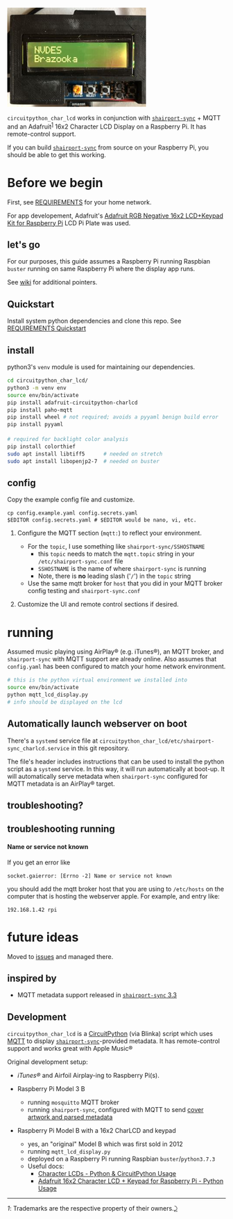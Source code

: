 ![Display of now playing song track info](photo1.jpg)

`circuitpython_char_lcd` works in conjunction with [`shairport-sync`](https://github.com/mikebrady/shairport-sync) + MQTT and an Adafruit<sup id="a1">[1](#f1)</sup> 16x2 Character LCD Display on a Raspberry Pi. It has remote-control support.

If you can build [`shairport-sync`](https://github.com/mikebrady/shairport-sync) from source on your Raspberry Pi, you should be able to get this working.

Before we begin
===============

First, see [REQUIREMENTS](../REQUIREMENTS.md) for your home network.

For app developement, Adafruit's [Adafruit RGB Negative 16x2 LCD+Keypad Kit for Raspberry Pi](https://www.adafruit.com/product/1110) LCD Pi Plate was used.

let's go
--------

For our purposes, this guide assumes a Raspberry Pi running Raspbian `buster` running on same Raspberry Pi where the display app runs.

See [wiki](https://github.com/idcrook/shairport-sync-mqtt-display/wiki) for additional pointers.

Quickstart
----------

Install system python dependencies and clone this repo. See [REQUIREMENTS Quickstart](../REQUIREMENTS.md#quickstart)


install
-------

python3's `venv` module is used for maintaining our dependencies.

```bash
cd circuitpython_char_lcd/
python3 -m venv env
source env/bin/activate
pip install adafruit-circuitpython-charlcd
pip install paho-mqtt
pip install wheel # not required; avoids a pyyaml benign build error
pip install pyyaml

# required for backlight color analysis
pip install colorthief
sudo apt install libtiff5      # needed on stretch
sudo apt install libopenjp2-7  # needed on buster
```

config
------

Copy the example config file and customize.

```shell
cp config.example.yaml config.secrets.yaml
$EDITOR config.secrets.yaml # $EDITOR would be nano, vi, etc.
```

1.	Configure the MQTT section (`mqtt:`) to reflect your environment.

	-	For the `topic`, I use something like `shairport-sync/SSHOSTNAME`
		-	this `topic` needs to match the `mqtt.topic` string in your `/etc/shairport-sync.conf` file
		-	`SSHOSTNAME` is the name of where `shairport-sync` is running
		-	Note, there is **no** leading slash ('`/`') in the `topic` string
	-	Use the same mqtt broker for `host` that you did in your MQTT broker config testing and `shairport-sync.conf`

2.	Customize the UI and remote control sections if desired.

running
=======

Assumed music playing using AirPlay® (e.g. iTunes®), an MQTT broker, and `shairport-sync` with MQTT support are already online. Also assumes that `config.yaml` has been configured to match your home network environment.

```bash
# this is the python virtual environment we installed into
source env/bin/activate
python mqtt_lcd_display.py
# info should be displayed on the lcd
```

Automatically launch webserver on boot
--------------------------------------

There's a `systemd` service file at `circuitpython_char_lcd/etc/shairport-sync_charlcd.service` in this git repository.

The file's header includes instructions that can be used to install the python script as a `systemd` service. In this way, it will run automatically at boot-up. It will automatically serve metadata when `shairport-sync` configured for MQTT metadata is an AirPlay® target.

troubleshooting?
----------------

troubleshooting running
-----------------------

#### Name or service not known

If you get an error like

```
socket.gaierror: [Errno -2] Name or service not known
```

you should add the mqtt broker host that you are using to `/etc/hosts` on the computer that is hosting the webserver apple. For example, and entry like:

```
192.168.1.42 rpi
```

future ideas
============

Moved to [issues](https://github.com/idcrook/shairport-sync-mqtt-display/issues) and managed there.

inspired by
-----------

-	MQTT metadata support released in [`shairport-sync` 3.3](https://github.com/mikebrady/shairport-sync/releases/tag/3.3)

Development
-----------

`circuitpython_char_lcd` is a [CircuitPython](http://circuitpython.org) (via Blinka) script which uses [MQTT](https://www.eclipse.org/paho/clients/python/) to display [`shairport-sync`](https://github.com/mikebrady/shairport-sync)-provided metadata. It has remote-control support and works great with Apple Music®

Original development setup:

-	*iTunes®* and Airfoil Airplay-ing to Raspberry Pi(s).
-	Raspberry Pi Model 3 B
	-	running `mosquitto` MQTT broker
	-	running `shairport-sync`, configured with MQTT to send [cover artwork and parsed metadata](https://github.com/idcrook/shairport-sync-mqtt-display/wiki/Build-shairport-sync-with-MQTT-support#salient-pieces-of-a-working-config-file)
-	Raspberry Pi Model B with a 16x2 CharLCD and keypad

	-	yes, an "original" Model B which was first sold in 2012
	-	running `mqtt_lcd_display.py`
	-	deployed on a Raspberry Pi running Raspbian `buster`/`python3.7.3`
	-	Useful docs:
		-	[Character LCDs - Python & CircuitPython Usage](https://learn.adafruit.com/character-lcds/python-circuitpython#python-and-circuitpython-usage-7-12)
		-	[Adafruit 16x2 Character LCD + Keypad for Raspberry Pi - Python Usage](https://learn.adafruit.com/adafruit-16x2-character-lcd-plus-keypad-for-raspberry-pi/python-usage)

---

<i id="f1">1</i>: Trademarks are the respective property of their owners.[⤸](#a1)
